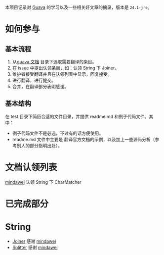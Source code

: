 本项目记录对 [Guava](https://github.com/google/guava) 的学习以及一些相关好文章的摘录，版本是 `24.1-jre`。

# 如何参与

## 基本流程
1. 从[guava 文档](https://github.com/google/guava/wiki) 目录下选取需要翻译的条目。
2. 在 issue 中提出认领条目，如：认领 String 下 Joiner。
3. 维护者接受翻译并且在认领列表中显示，回复接受。
4. 进行翻译，进行提交。
5. 合并，在翻译部分表明感谢。

## 基本结构
在 test 目录下简历合适的文件目录，并提供 readme.md 和例子代码文件。其中：
* 例子代码文件不是必选，不过有的话方便使用。
* readme.md 文件中主要是 翻译官方文档的示例，以及加上一些源码分析（参考别人的部分指明出处）。

# 文档认领列表
 [mindawei](https://github.com/mindawei) 认领 String 下 CharMatcher

# 已完成部分
# String 
* [Joiner](https://github.com/mindawei/JavaMilk/tree/master/src/test/java/strings/joiner) 感谢 [mindawei](https://github.com/mindawei)
* [Splitter](https://github.com/mindawei/JavaMilk/tree/master/src/test/java/strings/splitter) 感谢 [mindawei](https://github.com/mindawei)


